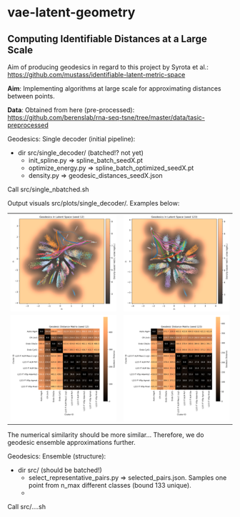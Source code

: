 # vae-latent-geometry

## Computing Identifiable Distances at a Large Scale

Aim of producing geodesics in regard to this project by Syrota et al.: https://github.com/mustass/identifiable-latent-metric-space

**Aim**: Implementing algorithms at large scale for approximating distances between points. 

**Data**: Obtained from here (pre-processed): https://github.com/berenslab/rna-seq-tsne/tree/master/data/tasic-preprocessed



Geodesics: Single decoder (initial pipeline):
* dir src/single_decoder/ (batched!? not yet)
    * init_spline.py => spline_batch_seedX.pt
    * optimize_energy.py => spline_batch_optimized_seedX.pt 
    * density.py => geodesic_distances_seedX.json

Call src/single_nbatched.sh

Output visuals src/plots/single_decoder/. Examples below:

<table>
  <tr>
    <td><img src="src/plots/density_with_splines_seed12.png" alt="vae12" width="400"/></td>
    <td><img src="src/plots/density_with_splines_seed123.png" alt="vae123" width="400"/></td>
  </tr>
  <tr>
    <td><img src="src/plots/geodesic_distance_seed12.png" alt="geo-dist12" width="400"/></td>
    <td><img src="src/plots/geodesic_distance_seed123.png" alt="geo-dist123" width="400"/></td>
  </tr>
</table>

The numerical similarity should be more similar... Therefore, we do geodesic ensemble approximations further.

Geodesics: Ensemble (structure):
* dir src/ (should be batched!)
    * select_representative_pairs.py => selected_pairs.json. Samples one point from n_max different classes (bound 133 unique).
    * 

Call src/....sh